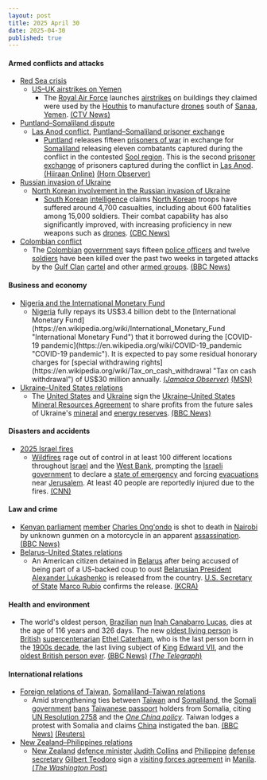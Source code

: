 ```yaml
---
layout: post
title: 2025 April 30
date: 2025-04-30
published: true
---
```



#### Armed conflicts and attacks

* [Red Sea crisis](https://en.wikipedia.org/wiki/Red_Sea_crisis "Red Sea crisis")
  * [US–UK airstrikes on Yemen](https://en.wikipedia.org/wiki/US%E2%80%93UK_airstrikes_on_Yemen "US–UK airstrikes on Yemen")
    * The [Royal Air Force](https://en.wikipedia.org/wiki/Royal_Air_Force "Royal Air Force") launches [airstrikes](https://en.wikipedia.org/wiki/Airstrike "Airstrike") on buildings they claimed were used by the [Houthis](https://en.wikipedia.org/wiki/Houthis "Houthis") to manufacture [drones](https://en.wikipedia.org/wiki/Unmanned_aerial_vehicle "Unmanned aerial vehicle") south of [Sanaa](https://en.wikipedia.org/wiki/Sanaa "Sanaa"), [Yemen](https://en.wikipedia.org/wiki/Yemen "Yemen"). [(CTV News)](https://www.ctvnews.ca/world/article/uk-military-launches-airstrikes-with-us-targeting-yemens-houthi-rebels/)
* [Puntland–Somaliland dispute](https://en.wikipedia.org/wiki/Puntland%E2%80%93Somaliland_dispute "Puntland–Somaliland dispute")
  * [Las Anod conflict](https://en.wikipedia.org/wiki/Las_Anod_conflict_%282023%E2%80%93present%29 "Las Anod conflict (2023–present)"), [Puntland–Somaliland prisoner exchange](https://en.wikipedia.org/wiki/List_of_Puntland%E2%80%93Somaliland_prisoner_exchanges "List of Puntland–Somaliland prisoner exchanges")
    * [Puntland](https://en.wikipedia.org/wiki/Puntland "Puntland") releases fifteen [prisoners of war](https://en.wikipedia.org/wiki/Prisoners_of_war "Prisoners of war") in exchange for [Somaliland](https://en.wikipedia.org/wiki/Somaliland "Somaliland") releasing eleven combatants captured during the conflict in the contested [Sool region](https://en.wikipedia.org/wiki/Sool_region "Sool region"). This is the second [prisoner exchange](https://en.wikipedia.org/wiki/Prisoner_exchange "Prisoner exchange") of prisoners captured during the conflict in [Las Anod](https://en.wikipedia.org/wiki/Las_Anod "Las Anod"). [(Hiiraan Online)](https://www.hiiraan.com/news4/2025/Apr/201344/puntland_and_somaliland_exchange_prisoners_captured_during_las_anod_conflict.aspx) [(Horn Observer)](https://hornobserver.com/articles/3308/Puntland-and-Somaliland-Set-to-Exchange-Prisoners-in-Landmark-Agreement)
* [Russian invasion of Ukraine](https://en.wikipedia.org/wiki/Russian_invasion_of_Ukraine "Russian invasion of Ukraine")
  * [North Korean involvement in the Russian invasion of Ukraine](https://en.wikipedia.org/wiki/North_Korean_involvement_in_the_Russian_invasion_of_Ukraine "North Korean involvement in the Russian invasion of Ukraine")
    * [South Korean](https://en.wikipedia.org/wiki/South_Korea "South Korea") [intelligence](https://en.wikipedia.org/wiki/National_Intelligence_Service_%28South_Korea%29 "National Intelligence Service (South Korea)") claims [North Korean](https://en.wikipedia.org/wiki/North_Korea "North Korea") troops have suffered around 4,700 casualties, including about 600 fatalities among 15,000 soldiers. Their combat capability has also significantly improved, with increasing proficiency in new weapons such as [drones](https://en.wikipedia.org/wiki/Unmanned_aerial_vehicle "Unmanned aerial vehicle"). [(CBC News)](https://www.cbc.ca/news/world/north-korean-soldiers-ukraine-1.7522405)
* [Colombian conflict](https://en.wikipedia.org/wiki/Colombian_conflict "Colombian conflict")
  * The [Colombian](https://en.wikipedia.org/wiki/Colombia "Colombia") [government](https://en.wikipedia.org/wiki/Government_of_Colombia "Government of Colombia") says fifteen [police officers](https://en.wikipedia.org/wiki/National_Police_of_Colombia "National Police of Colombia") and twelve [soldiers](https://en.wikipedia.org/wiki/Military_Forces_of_Colombia "Military Forces of Colombia") have been killed over the past two weeks in targeted attacks by the [Gulf Clan](https://en.wikipedia.org/wiki/Gulf_Clan "Gulf Clan") [cartel](https://en.wikipedia.org/wiki/Drug_cartel "Drug cartel") and other [armed groups](https://en.wikipedia.org/wiki/Organised_crime_in_Colombia "Organised crime in Colombia"). [(BBC News)](https://www.bbc.com/news/articles/czx1e0x762lo)

#### Business and economy

* [Nigeria and the International Monetary Fund](https://en.wikipedia.org/wiki/Nigeria_and_the_International_Monetary_Fund "Nigeria and the International Monetary Fund")
  * [Nigeria](https://en.wikipedia.org/wiki/Nigeria "Nigeria") fully repays its US$3.4 billion debt to the [International Monetary Fund](https://en.wikipedia.org/wiki/International_Monetary_Fund "International Monetary Fund") that it borrowed during the [COVID-19 pandemic](https://en.wikipedia.org/wiki/COVID-19_pandemic "COVID-19 pandemic"). It is expected to pay some residual honorary charges for [special withdrawing rights](https://en.wikipedia.org/wiki/Tax_on_cash_withdrawal "Tax on cash withdrawal") of US$30 million annually. [(*Jamaica Observer*)](https://www.jamaicaobserver.com/2025/05/15/nigeria-repays-us3-4-billion-debt-support-imf/) [(MSN)](https://www.msn.com/en-xl/asia/pakistan/nigeria-clears-imf-debt-ahead-of-schedule-exits-debtor-list/ar-AA1EQDGs)
* [Ukraine–United States relations](https://en.wikipedia.org/wiki/Ukraine%E2%80%93United_States_relations "Ukraine–United States relations")
  * The [United States](https://en.wikipedia.org/wiki/United_States "United States") and [Ukraine](https://en.wikipedia.org/wiki/Ukraine "Ukraine") sign the [Ukraine–United States Mineral Resources Agreement](https://en.wikipedia.org/wiki/Ukraine%E2%80%93United_States_Mineral_Resources_Agreement "Ukraine–United States Mineral Resources Agreement") to share profits from the future sales of Ukraine's [mineral](https://en.wikipedia.org/wiki/Mineral_resource_classification "Mineral resource classification") and [energy reserves](https://en.wikipedia.org/wiki/World_energy_resources "World energy resources"). [(BBC News)](https://www.bbc.com/news/articles/c5ypw7pn9q3o)

#### Disasters and accidents

* [2025 Israel fires](https://en.wikipedia.org/wiki/2025_Israel_fires "2025 Israel fires")
  * [Wildfires](https://en.wikipedia.org/wiki/Wildfire "Wildfire") rage out of control in at least 100 different locations throughout [Israel](https://en.wikipedia.org/wiki/Israel "Israel") and the [West Bank](https://en.wikipedia.org/wiki/West_Bank "West Bank"), prompting the [Israeli government](https://en.wikipedia.org/wiki/Cabinet_of_Israel "Cabinet of Israel") to declare a [state of emergency](https://en.wikipedia.org/wiki/State_of_emergency "State of emergency") and forcing [evacuations](https://en.wikipedia.org/wiki/Emergency_evacuation "Emergency evacuation") near [Jerusalem](https://en.wikipedia.org/wiki/Jerusalem "Jerusalem"). At least 40 people are reportedly injured due to the fires. [(CNN)](https://edition.cnn.com/2025/04/30/middleeast/israel-wildfires-jerusalem-intl/index.html)

#### Law and crime

* [Kenyan parliament](https://en.wikipedia.org/wiki/Parliament_of_Kenya "Parliament of Kenya") [member](https://en.wikipedia.org/wiki/Member_of_Parliament_%28Kenya%29 "Member of Parliament (Kenya)") [Charles Ong'ondo](https://en.wikipedia.org/wiki/Charles_Were "Charles Were") is shot to death in [Nairobi](https://en.wikipedia.org/wiki/Nairobi "Nairobi") by unknown gunmen on a motorcycle in an apparent [assassination](https://en.wikipedia.org/wiki/Assassination "Assassination"). [(BBC News)](https://www.bbc.com/news/articles/creq4gz0grzo)
* [Belarus–United States relations](https://en.wikipedia.org/wiki/Belarus%E2%80%93United_States_relations "Belarus–United States relations")
  * An American citizen detained in [Belarus](https://en.wikipedia.org/wiki/Belarus "Belarus") after being accused of being part of a US-backed coup to oust [Belarusian President](https://en.wikipedia.org/wiki/President_of_Belarus "President of Belarus") [Alexander Lukashenko](https://en.wikipedia.org/wiki/Alexander_Lukashenko "Alexander Lukashenko") is released from the country. [U.S. Secretary of State](https://en.wikipedia.org/wiki/United_States_Secretary_of_State "United States Secretary of State") [Marco Rubio](https://en.wikipedia.org/wiki/Marco_Rubio "Marco Rubio") confirms the release. [(KCRA)](https://www.kcra.com/article/american-detainee-belarus-freed/64635602)

#### Health and environment

* The world's oldest person, [Brazilian](https://en.wikipedia.org/wiki/Brazil "Brazil") [nun](https://en.wikipedia.org/wiki/Nun "Nun") [Inah Canabarro Lucas](https://en.wikipedia.org/wiki/Inah_Canabarro_Lucas "Inah Canabarro Lucas"), dies at the age of 116 years and 326 days. The new [oldest living person](https://en.wikipedia.org/wiki/List_of_oldest_living_people "List of oldest living people") is [British](https://en.wikipedia.org/wiki/United_Kingdom "United Kingdom") [supercentenarian](https://en.wikipedia.org/wiki/Supercentenarian "Supercentenarian") [Ethel Caterham](https://en.wikipedia.org/wiki/Ethel_Caterham "Ethel Caterham"), who is the last person born in the [1900s decade](https://en.wikipedia.org/wiki/1900s "1900s"), the last living subject of [King](https://en.wikipedia.org/wiki/King_of_the_United_Kingdom "King of the United Kingdom") [Edward VII](https://en.wikipedia.org/wiki/Edward_VII "Edward VII"), and the [oldest British person ever](https://en.wikipedia.org/wiki/List_of_British_supercentenarians "List of British supercentenarians"). [(BBC News)](https://www.bbc.com/news/articles/cr4nv0g15xyo) [(*The Telegraph*)](https://www.telegraph.co.uk/news/2025/05/01/british-woman-115-named-worlds-oldest-person/)

#### International relations

* [Foreign relations of Taiwan](https://en.wikipedia.org/wiki/Foreign_relations_of_Taiwan "Foreign relations of Taiwan"), [Somaliland–Taiwan relations](https://en.wikipedia.org/wiki/Somaliland%E2%80%93Taiwan_relations "Somaliland–Taiwan relations")
  * Amid strengthening ties between [Taiwan](https://en.wikipedia.org/wiki/Taiwan "Taiwan") and [Somaliland](https://en.wikipedia.org/wiki/Somaliland "Somaliland"), the [Somali government](https://en.wikipedia.org/wiki/Federal_Government_of_Somalia "Federal Government of Somalia") [bans](https://en.wikipedia.org/wiki/Travel_ban "Travel ban") [Taiwanese passport](https://en.wikipedia.org/wiki/Passport_of_Taiwan "Passport of Taiwan") holders from Somalia, citing [UN Resolution 2758](https://en.wikipedia.org/wiki/United_Nations_General_Assembly_Resolution_2758 "United Nations General Assembly Resolution 2758") and the *[One China policy](https://en.wikipedia.org/wiki/One_China_policy "One China policy")*. Taiwan lodges a protest with Somalia and claims [China](https://en.wikipedia.org/wiki/China "China") instigated the ban. [(BBC News)](https://www.bbc.com/news/articles/cwyqr1wgz4eo) [(Reuters)](https://www.reuters.com/world/africa/taiwan-says-somalia-bans-entry-its-citizens-amid-somaliland-dispute-2025-04-30/)
* [New Zealand–Philippines relations](https://en.wikipedia.org/wiki/New_Zealand%E2%80%93Philippines_relations "New Zealand–Philippines relations")
  * [New Zealand](https://en.wikipedia.org/wiki/New_Zealand "New Zealand") [defence minister](https://en.wikipedia.org/wiki/Minister_of_Defence_%28New_Zealand%29 "Minister of Defence (New Zealand)") [Judith Collins](https://en.wikipedia.org/wiki/Judith_Collins "Judith Collins") and [Philippine](https://en.wikipedia.org/wiki/Philippine "Philippine") [defense secretary](https://en.wikipedia.org/wiki/Secretary_of_National_Defense_%28Philippines%29 "Secretary of National Defense (Philippines)") [Gilbert Teodoro](https://en.wikipedia.org/wiki/Gilbert_Teodoro "Gilbert Teodoro") sign a [visiting forces agreement](https://en.wikipedia.org/wiki/Visiting_forces_agreement "Visiting forces agreement") in [Manila](https://en.wikipedia.org/wiki/Manila "Manila"). [(*The Washington Post*)](https://www.washingtonpost.com/world/2025/04/30/new-zealand-philippines-status-of-visiting-forces-agreement/c9dae4ce-259a-11f0-ae6d-e4db528eba27_story.html)
